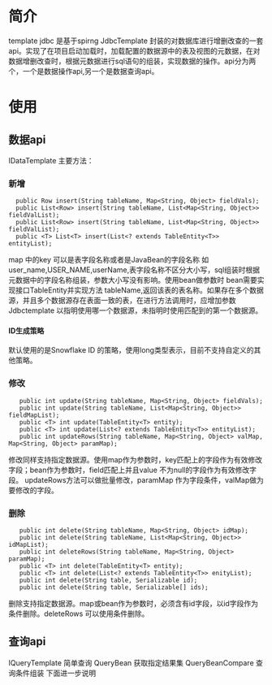 # 简介
template jdbc 是基于spirng JdbcTemplate 封装的对数据库进行增删改查的一套api。实现了在项目启动加载时，加载配置的数据源中的表及视图的元数据，在对数据增删改查时，根据元数据进行sql语句的组装，实现数据的操作。api分为两个，一个是数据操作api,另一个是数据查询api。

# 使用
## 数据api
 IDataTemplate 主要方法：<br/>
 ### 新增
 ```
   public Row insert(String tableName, Map<String, Object> fieldVals);
   public List<Row> insert(String tableName, List<Map<String, Object>> fieldValList);
   public List<Row> insert(String tableName, List<Map<String, Object>> fieldValList);
   public <T> List<T> insert(List<? extends TableEntity<T>> entityList);
```
 map 中的key 可以是表字段名称或者是JavaBean的字段名称 如 user_name,USER_NAME,userName,表字段名称不区分大小写，sql组装时根据元数据中的字段名称组装，参数大小写没有影响。使用bean做参数时 bean需要实现接口TableEntity并实现方法 tableName,返回该表的表名称。如果存在多个数据源，并且多个数据源存在表面一致的表，在进行方法调用时，应增加参数Jdbctemplate 以指明使用哪一个数据源，未指明时使用匹配到的第一个数据源。
 #### ID生成策略
  默认使用的是Snowflake ID 的策略，使用long类型表示，目前不支持自定义的其他策略。
 
 ### 修改
 ```
    public int update(String tableName, Map<String, Object> fieldVals);
    public int update(String tableName, List<Map<String, Object>> fieldMapList);
    public <T> int update(TableEntity<T> entity);
    public <T> int update(List<? extends TableEntity<T>> entityList);
    public int updateRows(String tableName, Map<String, Object> valMap, Map<String, Object> paramMap);
 ```
 修改同样支持指定数据源。使用map作为参数时，key匹配上的字段作为有效修改字段；bean作为参数时，field匹配上并且value 不为null的字段作为有效修改字段。
 updateRows方法可以做批量修改，paramMap 作为字段条件，valMap做为要修改的字段。
 
 ### 删除
 ```
    public int delete(String tableName, Map<String, Object> idMap);
    public int delete(String tableName, List<Map<String, Object>> idMapList);
    public int deleteRows(String tableName, Map<String, Object> paramMap);
    public <T> int delete(TableEntity<T> entity);
    public <T> int delete(List<? extends TableEntity<T>> enityList);
    public int delete(String table, Serializable id);
    public int delete(String table, Serializable[] ids);
 ```
 删除支持指定数据源。map或bean作为参数时，必须含有id字段，以id字段作为条件删除。deleteRows 可以使用条件删除。
 
 ## 查询api
 IQueryTemplate 简单查询
 QueryBean 获取指定结果集
 QueryBeanCompare 查询条件组装
 下面进一步说明


 
 
